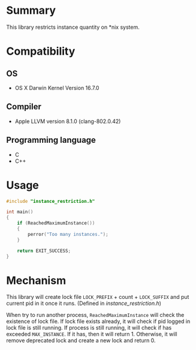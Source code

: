 # Summary
This library restricts instance quantity on *nix system.

# Compatibility
## OS
- OS X Darwin Kernel Version 16.7.0

## Compiler
- Apple LLVM version 8.1.0 (clang-802.0.42)

## Programming language
- C
- C++

# Usage
```C
#include "instance_restriction.h"

int main()
{
    if (ReachedMaximumInstance())
    {
        perror("Too many instances.");
    }

    return EXIT_SUCCESS;
}
```

# Mechanism
This library will create lock file `LOCK_PREFIX` + count + `LOCK_SUFFIX` and put current pid in it once it runs.
(Defined in *instance_restriction.h*)

When try to run another process, `ReachedMaximumInstance` will check the existence of lock file. If lock file exists already,
it will check if pid logged in lock file is still running. If process is still running, it will check if has exceeded 
`MAX_INSTANCE`. If it has, then it will return 1. Otherwise, it will remove deprecated lock and create a new lock and return 0.

